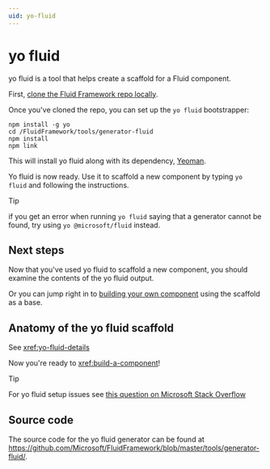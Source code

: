 ```yaml
---
uid: yo-fluid
---
```


# yo fluid

yo fluid is a tool that helps create a scaffold for a Fluid component.

First, [clone the Fluid Framework repo locally](../README.md#fluid-repo).

Once you've cloned the repo, you can set up the `yo fluid` bootstrapper:

```text
npm install -g yo
cd /FluidFramework/tools/generator-fluid
npm install
npm link
```

This will install yo fluid along with its dependency, [Yeoman](https://yeoman.io/).

Yo fluid is now ready. Use it to scaffold a new component by typing `yo fluid` and following the instructions.

> [!TIP]
> if you get an error when running `yo fluid` saying that a generator cannot be found, try using `yo @microsoft/fluid` instead.

## Next steps

Now that you've used yo fluid to scaffold a new component, you should examine the contents of the yo fluid output.

Or you can jump right in to [building your own component](xref:build-a-component) using the scaffold as a base.


## Anatomy of the yo fluid scaffold

See <xref:yo-fluid-details>

Now you're ready to <xref:build-a-component>!


> [!TIP]
> For yo fluid setup issues see [this question on Microsoft Stack
> Overflow](https://stackoverflow.microsoft.com/questions/137930/npm-install-fails-with-auth-issues/137931#137931)


## Source code

The source code for the yo fluid generator can be found at
<https://github.com/Microsoft/FluidFramework/blob/master/tools/generator-fluid/>.
